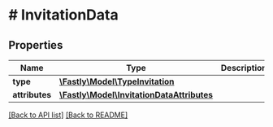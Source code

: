 # # InvitationData

## Properties

Name | Type | Description | Notes
------------ | ------------- | ------------- | -------------
**type** | [**\Fastly\Model\TypeInvitation**](TypeInvitation.md) |  | [optional] 
**attributes** | [**\Fastly\Model\InvitationDataAttributes**](InvitationDataAttributes.md) |  | [optional] 


[[Back to API list]](../../README.md#endpoints) [[Back to README]](../../README.md)
